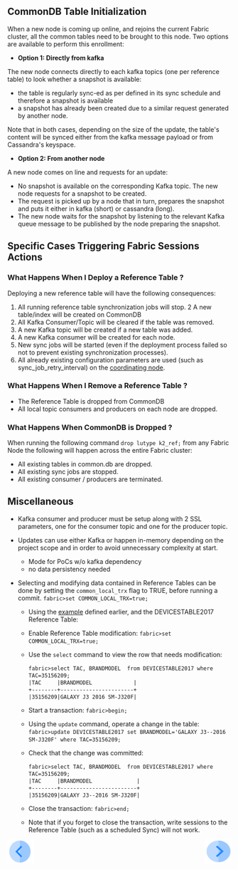 

## CommonDB Table Initialization
When a new node is  coming up online, and rejoins the current Fabric cluster, all the common tables need to be brought to this node. Two options are available to perform this enrollment:

- **Option 1: Directly from kafka**

The new node connects directly to each kafka topics (one per reference table) to look whether a snapshot is available:

  -	the table is regularly sync-ed as per defined in its sync schedule and therefore a snapshot is available
  -	a snapshot has already been created due to a similar request generated by another node. 
  
  Note that in both cases, depending on the size of the update, the table's content will be synced either from the kafka message payload or from Cassandra's keyspace.


- **Option 2: From another node**

A new node comes on line and requests for an update:

  -	No snapshot is available on the corresponding Kafka topic. The new node requests for a snapshot to be created. 
  - The request is picked up by a node that in turn, prepares the snapshot and puts it either in kafka (short) or cassandra (long).
  - The new node waits for the snapshot by listening to the relevant Kafka queue message to be published by the node preparing the snapshot.


## Specific Cases Triggering Fabric Sessions Actions

### What Happens When I Deploy a Reference Table ?

Deploying a new reference table will have the following consequences:
1. All running reference table synchronization jobs will stop.
2  A new table/index will be created on CommonDB 
3. All Kafka Consumer/Topic will be cleared if the table was removed.
4. A new Kafka topic will be created if a new table was added.
5. A new Kafka consumer will be created for each node.
6. New sync jobs will be started (even if the deployment process failed so not to prevent existing synchronization processes).
7. All already existing configuration parameters are used (such as sync_job_retry_interval) on the [coordinating node](/articles/20_jobs_and_batch_services/17_batch_process_flow.md#step-1-1).


### What Happens When I Remove a Reference Table ?

- The Reference Table is dropped from CommonDB
-	All local topic consumers and producers on each node are dropped.

### What Happens When CommonDB is Dropped ?
When running the following command ```drop lutype k2_ref;``` from any Fabric Node the following will happen across the entire Fabric cluster:

- All existing tables in common.db are dropped.
- All existing sync jobs are stopped.
- All existing consumer / producers are terminated.



## Miscellaneous

- Kafka consumer and producer must be setup along with 2 SSL parameters, one for the consumer topic and one for the producer topic. 

- Updates can use either Kafka or happen in-memory depending on the project scope and in order to avoid unnecessary complexity at start. 
  - Mode for PoCs w/o kafka dependency
  - no data persistency needed
  
- Selecting and modifying data contained in Reference Tables can be done by setting the ```common_local_trx``` flag to TRUE, before running a commit.
    ```fabric>set COMMON_LOCAL_TRX=true;```
  
  - Using the [example](/articles/22_reference(commonDB)_tables/02_reference_table_fabric_studio.md#how-do-i-create-a-new-reference-table-in-fabric) defined earlier, and the DEVICESTABLE2017 Reference Table:
  - Enable Reference Table modification: ```fabric>set COMMON_LOCAL_TRX=true;```
  - Use the ```select``` command to view the row that needs modification:
  
    ```
    fabric>select TAC, BRANDMODEL  from DEVICESTABLE2017 where TAC=35156209;
    |TAC     |BRANDMODEL             |
    +--------+-----------------------+
    |35156209|GALAXY J3 2016 SM-J320F|
    ```

  - Start a transaction: ```fabric>begin;```
  - Using the ```update``` command, operate a change in the table: ```fabric>update DEVICESTABLE2017 set BRANDMODEL='GALAXY J3--2016 SM-J320F' where TAC=35156209;```
  - Check that the change was committed:
  
    ```
    fabric>select TAC, BRANDMODEL  from DEVICESTABLE2017 where TAC=35156209;
    |TAC     |BRANDMODEL              |
    +--------+------------------------+
    |35156209|GALAXY J3--2016 SM-J320F|
    ```
  - Close the transaction: ```fabric>end;```
  - Note that if you forget to close the transaction, write sessions to the Reference Table (such as a scheduled Sync) will not work.
  
   

[<img align="left" width="60" height="54" src="/articles/images/Previous.png">](/articles/22_reference%28commonDB%29_tables/04_commonDB_synch_modes_and_flow.md)

[<img align="right" width="60" height="54" src="/articles/images/Next.png">](/articles/22_reference%28commonDB%29_tables/06_fabric_commonDB_configuration.md)


   
